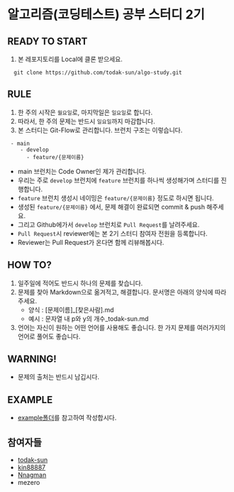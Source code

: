 # 알고리즘(코딩테스트) 공부 스터디 2기


## READY TO START

1. 본 레포지토리를 Local에 클론 받으세요.
  ```git
    git clone https://github.com/todak-sun/algo-study.git
  ```

## RULE

1. 한 주의 시작은 `월요일`로, 마지막일은 `일요일`로 합니다.
2. 따라서, 한 주의 문제는 반드시 `일요일`까지 마감합니다.
3. 본 스터디는 Git-Flow로 관리합니다.
브런치 구조는 이렇습니다.
```
 - main
    - develop
      - feature/{문제이름}
```
- main 브런치는 Code Owner인 제가 관리합니다.
- 우리는 주로 `develop` 브런치에 `feature` 브런치를 하나씩 생성해가며 스터디를 진행합니다.
- `feature` 브런치 생성시 네이밍은 `feature/{문제이름}` 정도로 하시면 됩니다.
- 생성된 `feature/{문제이름}` 에서, 문제 해결이 완료되면 commit & push 해주세요.
- 그리고 Github에가서 `develop` 브런치로 `Pull Request`를 날려주세요.
- `Pull Request`시 reviewer에는 본 2기 스터디 참여자 전원을 등록합니다.
- Reviewer는 Pull Request가 온다면 함께 리뷰해봅시다.

## HOW TO?
  1. 일주일에 적어도 반드시 하나의 문제를 찾습니다.    
  2. 문제를 찾아 Markdown으로 옮겨적고, 해결합니다. 문서명은 아래의 양식에 따라주세요.
     - 양식 : [문제이름]_[찾은사람].md
     - 예시 : 문자열 내 p와 y의 개수_todak-sun.md
  3. 언어는 자신이 원하는 어떤 언어를 사용해도 좋습니다. 한 가지 문제를 여러가지의 언어로 풀어도 좋습니다.
## WARNING!
  - 문제의 출처는 반드시 남깁시다.

## EXAMPLE
  - [example폴더](/example)를 참고하여 작성합시다.

## 참여자들
- [todak-sun](https://github.com/todak-sun)
- [kin88887](https://github.com/kin88887)
- [Nnagman](https://github.com/Nnagman)
- mezero